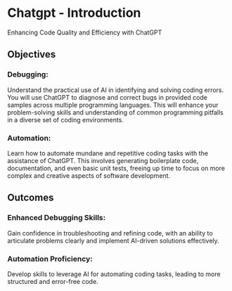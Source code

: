 # Chatgpt - Introduction
Enhancing Code Quality and Efficiency with ChatGPT
## Objectives
### Debugging: 
Understand the practical use of AI in identifying and solving coding errors. You will use ChatGPT to diagnose and correct bugs in provided code samples across multiple programming languages. This will enhance your problem-solving skills and understanding of common programming pitfalls in a diverse set of coding environments.
### Automation: 
Learn how to automate mundane and repetitive coding tasks with the assistance of ChatGPT. This involves generating boilerplate code, documentation, and even basic unit tests, freeing up time to focus on more complex and creative aspects of software development.

## Outcomes
### Enhanced Debugging Skills:
Gain confidence in troubleshooting and refining code, with an ability to articulate problems clearly and implement AI-driven solutions effectively.
### Automation Proficiency: 
Develop skills to leverage AI for automating coding tasks, leading to more structured and error-free code.
